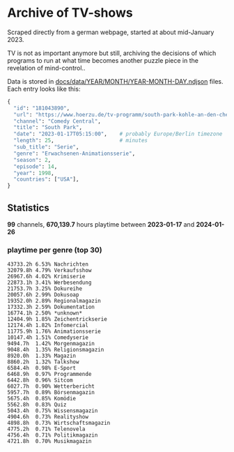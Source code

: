 # Archive of TV-shows

Scraped directly from a german webpage, started at about mid-January 2023.

TV is not as important anymore but still, archiving the decisions of which programs to run at what time
becomes another puzzle piece in the revelation of mind-control.. 

Data is stored in [docs/data/YEAR/MONTH/YEAR-MONTH-DAY.ndjson](docs/data/) files. 
Each entry looks like this:

```python
{
  "id": "181043890", 
  "url": "https://www.hoerzu.de/tv-programm/south-park-kohle-an-den-chefkoch/bid_181043890/", 
  "channel": "Comedy Central", 
  "title": "South Park", 
  "date": "2023-01-17T05:15:00",    # probably Europe/Berlin timezone 
  "length": 25,                     # minutes 
  "sub_title": "Serie", 
  "genre": "Erwachsenen-Animationsserie", 
  "season": 2, 
  "episode": 14, 
  "year": 1998, 
  "countries": ["USA"],
}
```

## Statistics

**99** channels, **670,139.7** hours playtime between **2023-01-17** and **2024-01-26**


### playtime per genre (top 30)

    43733.2h 6.53% Nachrichten
    32079.8h 4.79% Verkaufsshow
    26967.6h 4.02% Krimiserie
    22873.1h 3.41% Werbesendung
    21753.7h 3.25% Dokureihe
    20057.6h 2.99% Dokusoap
    19352.0h 2.89% Regionalmagazin
    17332.3h 2.59% Dokumentation
    16774.1h 2.50% *unknown*
    12404.9h 1.85% Zeichentrickserie
    12174.4h 1.82% Infomercial
    11775.9h 1.76% Animationsserie
    10147.4h 1.51% Comedyserie
    9494.7h  1.42% Morgenmagazin
    9048.4h  1.35% Religionsmagazin
    8920.0h  1.33% Magazin
    8860.2h  1.32% Talkshow
    6584.4h  0.98% E-Sport
    6468.9h  0.97% Programmende
    6442.8h  0.96% Sitcom
    6027.7h  0.90% Wetterbericht
    5957.7h  0.89% Börsenmagazin
    5675.4h  0.85% Komödie
    5562.8h  0.83% Quiz
    5043.4h  0.75% Wissensmagazin
    4904.6h  0.73% Realityshow
    4898.8h  0.73% Wirtschaftsmagazin
    4775.2h  0.71% Telenovela
    4756.4h  0.71% Politikmagazin
    4721.8h  0.70% Musikmagazin
